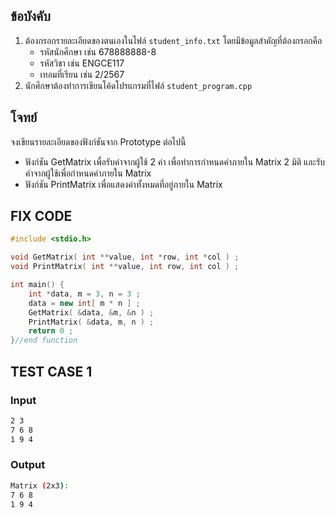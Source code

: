 ## ข้อบังคับ
1. ต้องกรอกรายละเอียดของตนเองในไฟล์ `student_info.txt` โดยมีข้อมูลสำคัญที่ต้องกรอกคือ
   - รหัสนักศึกษา เช่น 678888888-8
   - รหัสวิชา เช่น ENGCE117
   - เทอมที่เรียน เช่น 2/2567
2. นักศึกษาต้องทำการเขียนโค้ดโปรแกรมที่ไฟล์ `student_program.cpp` 

## โจทย์
จงเขียนรายละเอียดของฟังก์ชันจาก Prototype ต่อไปนี้
- ฟังก์ชัน GetMatrix เพื่อรับค่าจากผู้ใช้ 2 ค่า เพื่อทำการกำหนดค่าภายใน Matrix 2 มิติ และรับค่าจากผู้ใช้เพื่อกำหนดค่าภายใน Matrix
- ฟังก์ชัน PrintMatrix เพื่อแสดงค่าทั้งหมดที่อยู่ภายใน Matrix

## FIX CODE
```c++
#include <stdio.h>

void GetMatrix( int **value, int *row, int *col ) ;
void PrintMatrix( int **value, int row, int col ) ;

int main() {
    int *data, m = 3, n = 3 ;
    data = new int[ m * n ] ;
    GetMatrix( &data, &m, &n ) ;
    PrintMatrix( &data, m, n ) ;
    return 0 ;
}//end function
```

## TEST CASE 1
### Input
```bash
2 3
7 6 8
1 9 4
```
### Output
```bash
Matrix (2x3):
7 6 8
1 9 4
```
